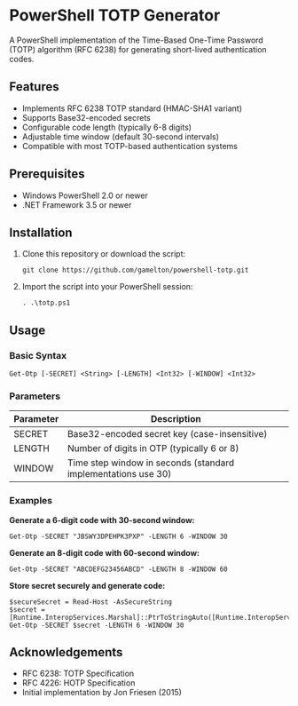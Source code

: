 # PowerShell TOTP Generator

A PowerShell implementation of the Time-Based One-Time Password (TOTP) algorithm (RFC 6238) for generating short-lived authentication codes.

## Features

- Implements RFC 6238 TOTP standard (HMAC-SHA1 variant)
- Supports Base32-encoded secrets
- Configurable code length (typically 6-8 digits)
- Adjustable time window (default 30-second intervals)
- Compatible with most TOTP-based authentication systems

## Prerequisites

- Windows PowerShell 2.0 or newer
- .NET Framework 3.5 or newer

## Installation

1. Clone this repository or download the script:

    ```
    git clone https://github.com/gamelton/powershell-totp.git
    ```

2. Import the script into your PowerShell session:

    ```
    . .\totp.ps1
    ```

## Usage

### Basic Syntax

```
Get-Otp [-SECRET] <String> [-LENGTH] <Int32> [-WINDOW] <Int32>
```

### Parameters

| Parameter | Description                                                                 |
|-----------|-----------------------------------------------------------------------------|
| SECRET    | Base32-encoded secret key (case-insensitive)                               |
| LENGTH    | Number of digits in OTP (typically 6 or 8)                                 |
| WINDOW    | Time step window in seconds (standard implementations use 30)             |

### Examples

**Generate a 6-digit code with 30-second window:**

```
Get-Otp -SECRET "JBSWY3DPEHPK3PXP" -LENGTH 6 -WINDOW 30
```

**Generate an 8-digit code with 60-second window:**

```
Get-Otp -SECRET "ABCDEFG23456ABCD" -LENGTH 8 -WINDOW 60
```

**Store secret securely and generate code:**

```
$secureSecret = Read-Host -AsSecureString
$secret = [Runtime.InteropServices.Marshal]::PtrToStringAuto([Runtime.InteropServices.Marshal]::SecureStringToBSTR($secureSecret))
Get-Otp -SECRET $secret -LENGTH 6 -WINDOW 30
```

## Acknowledgements

- RFC 6238: TOTP Specification
- RFC 4226: HOTP Specification
- Initial implementation by Jon Friesen (2015)
